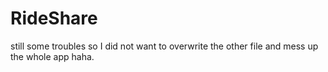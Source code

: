 # RideShare
still some troubles so I did not want to overwrite the other file and mess up the whole app haha.
